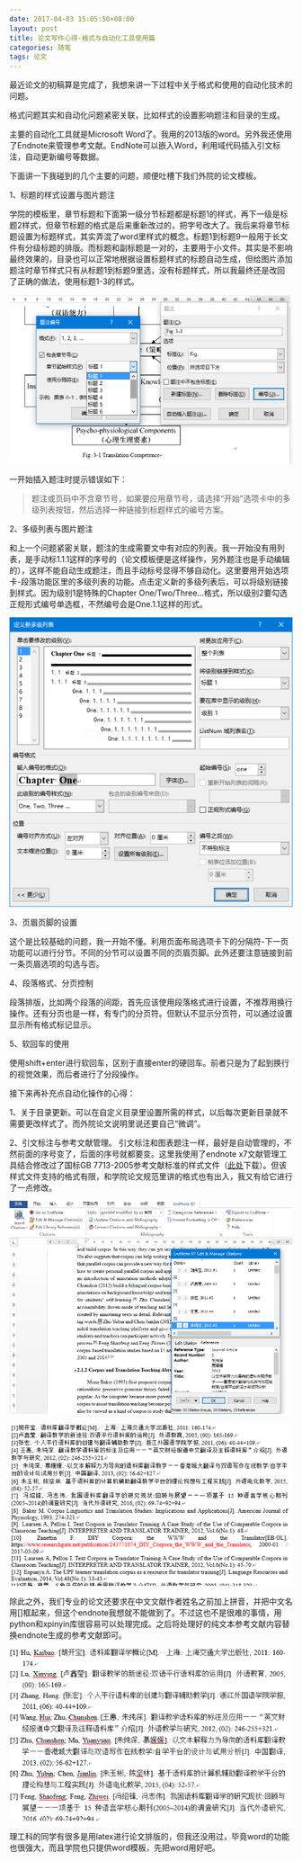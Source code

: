 ```yaml
---
date: 2017-04-03 15:05:50+08:00
layout: post
title: 论文写作心得-格式与自动化工具使用篇
categories: 随笔
tags: 论文
---
```


最近论文的初稿算是完成了，我想来讲一下过程中关于格式和使用的自动化技术的问题。

格式问题其实和自动化问题紧密关联，比如样式的设置影响题注和目录的生成。

主要的自动化工具就是Microsoft Word了。我用的2013版的word。另外我还使用了Endnote来管理参考文献。EndNote可以嵌入Word，利用域代码插入引文标注，自动更新编号等数据。


下面讲一下我碰到的几个主要的问题，顺便吐槽下我们外院的论文模板。

1、标题的样式设置与图片题注

学院的模板里，章节标题和下面第一级分节标题都是标题1的样式，再下一级是标题2样式，但章节标题的格式是后来重新改过的，把字号改大了。我后来将章节标题设置为标题样式，其实弄混了word里样式的概念。标题1到标题9一般用于长文件有分级标题的排版。而标题和副标题是一对的，主要用于小文件。其实是不影响最终效果的，目录也可以正常地根据设置标题样式的标题自动生成，但给图片添加题注时章节样式只有从标题1到标题9里选，没有标题样式，所以我最终还是改回了正确的做法，使用标题1-3的样式。

![](https://github.com/xulihang/xulihang.github.io/raw/master/album/paper/1.PNG)

一开始插入题注时提示错误如下：

> 题注或页码中不含章节号，如果要应用章节号，请选择“开始”选项卡中的多级列表按钮，然后选择一种链接到标题样式的编号方案。


2、多级列表与图片题注

和上一个问题紧密关联，题注的生成需要文中有对应的列表。我一开始没有用列表，是手动标1.1.1这样的序号的（论文模板便是这样操作，另外题注也是手动编辑的），这样不能自动生成题注，而且手动标号显得不够自动化。这里要用开始选项卡-段落功能区里的多级列表的功能。点击定义新的多级列表后，可以将级别链接到样式。因为级别1是特殊的Chapter One/Two/Three...格式，所以级别2要勾选正规形式编号单选框，不然编号会是One.1.1这样的形式。

![](https://github.com/xulihang/xulihang.github.io/raw/master/album/paper/2.PNG)

3、页眉页脚的设置

这个是比较基础的问题，我一开始不懂。利用页面布局选项卡下的分隔符-下一页功能可以进行分节。不同的分节可以设置不同的页眉页脚。此外还要注意链接到前一条页眉选项的勾选与否。

4、段落格式、分页控制

段落排版，比如两个段落的间距，首先应该使用段落格式进行设置，不推荐用换行操作。还有分页也是一样，有专门的分页符。但默认不显示分页符，可以通过设置显示所有格式标记显示。

5、软回车的使用

使用shift+enter进行软回车，区别于直接enter的硬回车。前者只是为了起到换行的视觉效果，而后者进行了分段操作。

接下来再补充点自动化操作的心得：

1、关于目录更新。可以在自定义目录里设置所需的样式，以后每次更新目录就不需要更改样式了。而外院论文说明里说还要自己“微调”。

2、引文标注与参考文献管理。 引文标注和图表题注一样，最好是自动管理的，不然前面的序号变了，后面的序号就都要变。这里我使用了endnote x7文献管理工具结合修改过了国标GB 7713-2005参考文献标准的样式文件（[此处](https://cnzhx.net/blog/endnote-output-style-cnzhx/)下载）。但该样式文件支持的格式有限，和学院论文规范里讲的格式也有出入，我又有给它进行了一点修改。

![](https://github.com/xulihang/xulihang.github.io/raw/master/album/paper/3.PNG)

![](https://github.com/xulihang/xulihang.github.io/raw/master/album/paper/4.PNG)

除此之外，我们专业的论文还要求在中文文献作者姓名之前加上拼音，并把中文名用[]框起来，但这个endnote我想就不能做到了。不过这也不是很难的事情，用python和xpinyin库很容易可以处理完成。之后将处理好的纯文本参考文献内容替换endnote生成的参考文献即可。

![](https://github.com/xulihang/xulihang.github.io/raw/master/album/paper/5.PNG)


理工科的同学有很多是用latex进行论文排版的，但我还没用过，毕竟word的功能也很强大，而且学院也只提供word模板，先把word用好吧。